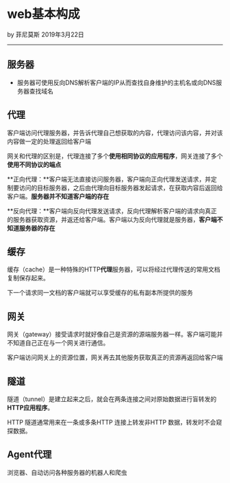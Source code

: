 # web基本构成

by 菲尼莫斯 2019年3月22日

---

## 服务器

* 服务器可使用反向DNS解析客户端的IP从而查找自身维护的主机名或向DNS服务器查找域名

## 代理

客户端访问代理服务器，并告诉代理自己想获取的内容，代理访问该内容，并对该内容做一定的处理返回给客户端

网关和代理的区别是，代理连接了多个**使用相同协议的应用程序**，网关连接了多个**使用不同协议的端点**

**正向代理：**客户端无法直接访问服务器，客户端向正向代理发送请求，并定制要访问的目标服务器，之后由代理向目标服务器发起请求，在获取内容后返回给客户端。**服务器并不知道客户端的存在**

**反向代理：**客户端向反向代理发送请求，反向代理解析客户端的请求向真正的服务器获取资源，并返还给客户端。客户端以为反向代理就是服务器，**客户端不知道服务器的存在**

## 缓存

缓存（cache）是一种特殊的HTTP**代理**服务器，可以将经过代理传送的常用文档复制保存起来。

下一个请求同一文档的客户端就可以享受缓存的私有副本所提供的服务

## 网关

网关（gateway）接受请求时就好像自己是资源的源端服务器一样。客户端可能并不知道自己正在与一个网关进行通信。

客户端访问网关上的资源位置，网关再去其他服务获取真正的资源再返回给客户端

## 隧道

隧道（tunnel）是建立起来之后，就会在两条连接之间对原始数据进行盲转发的**HTTP应用程序**。

HTTP 隧道通常用来在一条或多条HTTP 连接上转发非HTTP 数据，转发时不会窥探数据。

## Agent代理

浏览器、自动访问各种服务器的机器人和爬虫
